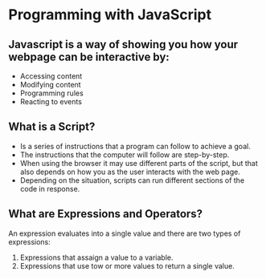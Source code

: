 # Programming with JavaScript

## Javascript is a way of showing you how your webpage can be interactive by:

- Accessing content 
- Modifying content
- Programming rules
- Reacting to events

## What is a Script?

- Is a series of instructions that a program can follow to achieve a goal. 
- The instructions that the computer will follow are step-by-step.
- When using the browser it may use different parts of the script, but that also depends on how you as the user interacts with the web page. 
- Depending on the situation, scripts can run different sections of the code in response. 

## What are Expressions and Operators?

An expression evaluates into a single value and there are two types of expressions:

1. Expressions that assaign a value to a variable.
2. Expressions that use tow or more values to return a single value.